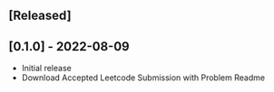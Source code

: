 ## [Released]

## [0.1.0] - 2022-08-09

- Initial release
- Download Accepted Leetcode Submission with Problem Readme